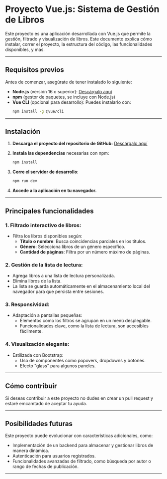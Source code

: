 # Proyecto Vue.js: Sistema de Gestión de Libros

Este proyecto es una aplicación desarrollada con Vue.js que permite la gestión, filtrado y visualización de libros. Este documento explica cómo instalar, correr el proyecto, la estructura del código, las funcionalidades disponibles, y más.

---

## **Requisitos previos**
Antes de comenzar, asegúrate de tener instalado lo siguiente:
- **Node.js** (versión 16 o superior): [Descárgalo aquí](https://nodejs.org/)
- **npm** (gestor de paquetes, se incluye con Node.js)
- **Vue CLI** (opcional para desarrollo): Puedes instalarlo con:
  ```bash
  npm install -g @vue/cli
  ```

---

## **Instalación**

1. **Descarga el proyecto del repositorio de GitHub:** 
   [Descárgalo aquí](https://github.com/Leyderhr/Book-Store.git)
   

2. **Instala las dependencias** necesarias con npm:
   ```bash
   npm install
   ```

3. **Corre el servidor de desarrollo**:
   ```bash
   npm run dev
   ```

4. **Accede a la aplicación en tu navegador.**

---

## **Principales funcionalidades**

### **1. Filtrado interactivo de libros:**
- Filtra los libros disponibles según:
  - **Título o nombre**: Busca coincidencias parciales en los títulos.
  - **Género**: Selecciona libros de un género específico.
  - **Cantidad de páginas**: Filtra por un número máximo de páginas.

### **2. Gestión de la lista de lectura:**
- Agrega libros a una lista de lectura personalizada.
- Elimina libros de la lista.
- La lista se guarda automáticamente en el almacenamiento local del navegador para que persista entre sesiones.

### **3. Responsividad:**
- Adaptación a pantallas pequeñas:
  - Elementos como los filtros se agrupan en un menú desplegable.
  - Funcionalidades clave, como la lista de lectura, son accesibles fácilmente.

### **4. Visualización elegante:**
- Estilizada con Bootstrap:
  - Uso de componentes como popovers, dropdowns y botones.
  - Efecto "glass" para algunos paneles.

---

## **Cómo contribuir**
Si deseas contribuir a este proyecto no dudes en crear un pull request y estaré emcamtado de aceptar tu ayuda.

---

## **Posibilidades futuras**
Este proyecto puede evolucionar con características adicionales, como:
- Implementación de un backend para almacenar y gestionar libros de manera dinámica.
- Autenticación para usuarios registrados.
- Funcionalidades avanzadas de filtrado, como búsqueda por autor o rango de fechas de publicación.

---

